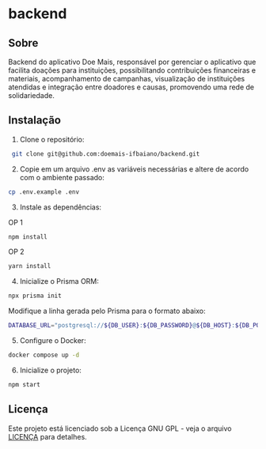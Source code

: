 # backend

## Sobre

Backend do aplicativo Doe Mais, responsável por gerenciar o aplicativo que facilita doações para instituições, possibilitando contribuições financeiras e materiais, acompanhamento de campanhas, visualização de instituições atendidas e integração entre doadores e causas, promovendo uma rede de solidariedade.

## Instalação

1. Clone o repositório:
```bash
 git clone git@github.com:doemais-ifbaiano/backend.git
```
 
2. Copie em um arquivo .env as variáveis necessárias e altere de acordo com o ambiente passado:
```bash
cp .env.example .env
 ```

3. Instale as dependências:

OP 1
 
```bash
npm install
```

OP 2

```bash
yarn install
```

4. Inicialize o Prisma ORM:

```bash
npx prisma init
```

Modifique a linha gerada pelo Prisma para o formato abaixo:

```bash
DATABASE_URL="postgresql://${DB_USER}:${DB_PASSWORD}@${DB_HOST}:${DB_PORT}/${DB_DATABASE}?schema=public"
```

5. Configure o Docker:

```bash
docker compose up -d
```

6. Inicialize o projeto:
```bash
npm start
```

## Licença
Este projeto está licenciado sob a Licença GNU GPL - veja o arquivo [LICENÇA](LICENSE) para detalhes.
